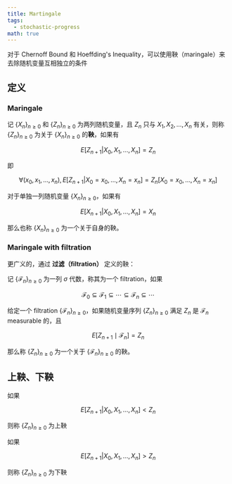 ```yaml
---
title: Martingale
tags:
  - stochastic-progress
math: true
---
```


对于 Chernoff Bound 和 Hoeffding's Inequality，可以使用鞅（maringale）来去除随机变量互相独立的条件

## 定义

### Maringale

记 $\{ X_n\}_{n \ge 0}$ 和 $\{ Z_n\}_{n \ge 0}$ 为两列随机变量，且 $Z_n$ 只与 $X_1, X_2, \ldots, X_n$ 有关，则称 $\{ Z_n\}_{n \ge 0}$ 为关于 $\{ X_n\}_{n \ge 0}$ 的**鞅**，如果有

$$
E[Z_{n+1} | X_0, X_1, \ldots, X_n] = Z_n
$$

即

$$
\forall (x_0, x_1, \ldots, x_n), E[Z_{n+1}| X_0 = x_0, \ldots, X_n = x_n] = Z_n[X_0 = x_0, \ldots, X_n = x_n]
$$

对于单独一列随机变量 $\{ X_n\}_{n \ge 0}$，如果有

$$
E[X_{n+1}| X_0, X_1, \ldots, X_n] = X_n
$$

那么也称 $\{ X_n\}_{n \ge 0}$ 为一个关于自身的鞅。

### Maringale with filtration

更广义的，通过 **过滤（filtration）** 定义的鞅：

记 $\{ \mathcal{F}_n\}_{n \ge 0}$ 为一列 $\sigma$ 代数，称其为一个 filtration，如果

$$
\mathcal{F}_0 \subseteq \mathcal{F}_1 \subseteq \cdots \subseteq \mathcal{F}_n \subseteq \cdots
$$

给定一个 filtration $\{ \mathcal{F}_n\}_{n \ge 0}$，如果随机变量序列 $\{ Z_n\}_{n \ge 0}$ 满足 $Z_n$ 是 $\mathcal{F}_n$ measurable 的，且

$$
E[Z_{n+1} \mid \mathcal{F}_n] = Z_n
$$

那么称 $\{ Z_n\}_{ n \ge 0}$ 为一个关于 $\{ \mathcal{F}_n\}_{n \ge 0}$ 的鞅。

## 上鞅、下鞅

如果

$$
E[Z_{n+1} | X_0, X_1, \ldots, X_n] < Z_n
$$

则称 $\{ Z_n\}_{n \ge 0}$ 为上鞅

如果

$$
E[Z_{n+1} | X_0, X_1, \ldots, X_n] > Z_n
$$

则称 $\{ Z_n\}_{n \ge 0}$ 为下鞅
